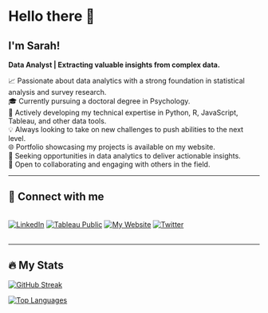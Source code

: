 # Hello there 👋

## I'm Sarah! 

**Data Analyst | Extracting valuable insights from complex data.** <br>

📈 Passionate about data analytics with a strong foundation in statistical analysis and survey research.<br>
🎓 Currently pursuing a doctoral degree in Psychology.<br>
📖 Actively developing my technical expertise in Python, R, JavaScript, Tableau, and other data tools. <br>
💡 Always looking to take on new challenges to push abilities to the next level.<br>
🌐 Portfolio showcasing my projects is available on my website.<br>
🌟 Seeking opportunities in data analytics to deliver actionable insights.<br>
🌱 Open to collaborating and engaging with others in the field.<br>

--- 
## 🤝 Connect with me
<br>
<div id="badges">
  <a href="https://www.linkedin.com/in/sarsteg/"><img src="https://img.shields.io/badge/LinkedIn-blue?style=for-the-badge&logo=linkedin&logoColor=white" alt="LinkedIn"/></a>
  <a href="https://public.tableau.com/app/profile/sarah.stegall.rodriguez"><img src="https://img.shields.io/badge/Tableau-E97627.svg?style=for-the-badge&logo=Tableau&logoColor=white" alt="Tableau Public"/></a>
  <a href="https://sarsteg.wixsite.com/sarsteg"><img src="https://img.shields.io/badge/Wix-0C6EFC.svg?style=for-the-badge&logo=Wix&logoColor=white" alt="My Website"/></a>
  <a href="https://twitter.com/sarsteg"><img src="https://img.shields.io/badge/Twitter-1DA1F2.svg?style=for-the-badge&logo=Twitter&logoColor=white" alt="Twitter"/></a>
 
</div>
<br>

---

## 🔥 My Stats

[![GitHub Streak](http://github-readme-streak-stats.herokuapp.com?user=sarsteg&theme=dark&background=000000)](https://git.io/streak-stats)


[![Top Languages](https://github-readme-stats.vercel.app/api/top-langs/?username=sarsteg&layout=compact&theme=vision-friendly-dark)](https://github.com/anuraghazra/github-readme-stats)




<img src="https://komarev.com/ghpvc/?username=sarsteg&style=flat-square&color=blue" alt=""/>

